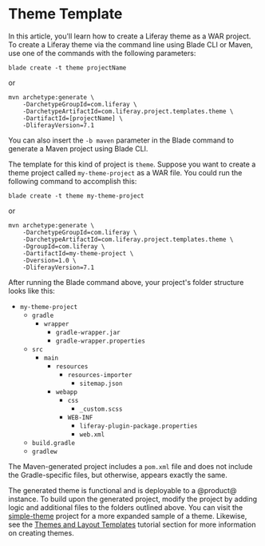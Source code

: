 # Theme Template [](id=theme-template)

In this article, you'll learn how to create a Liferay theme as a WAR project. To
create a Liferay theme via the command line using Blade CLI or Maven, use one of
the commands with the following parameters:

    blade create -t theme projectName

or

    mvn archetype:generate \
        -DarchetypeGroupId=com.liferay \
        -DarchetypeArtifactId=com.liferay.project.templates.theme \
        -DartifactId=[projectName] \
        -DliferayVersion=7.1

You can also insert the `-b maven` parameter in the Blade command to generate a
Maven project using Blade CLI.

The template for this kind of project is `theme`. Suppose you want to create a
theme project called `my-theme-project` as a WAR file. You could run the
following command to accomplish this:

    blade create -t theme my-theme-project

or

    mvn archetype:generate \
        -DarchetypeGroupId=com.liferay \
        -DarchetypeArtifactId=com.liferay.project.templates.theme \
        -DgroupId=com.liferay \
        -DartifactId=my-theme-project \
        -Dversion=1.0 \
        -DliferayVersion=7.1

After running the Blade command above, your project's folder structure looks
like this: 

- `my-theme-project`
    - `gradle`
        - `wrapper`
            - `gradle-wrapper.jar`
            - `gradle-wrapper.properties`
    - `src`
        - `main`
            - `resources`
                - `resources-importer`
                    - `sitemap.json`
            - `webapp`
                - `css`
                    - `_custom.scss`
                - `WEB-INF`
                    - `liferay-plugin-package.properties`
                    - `web.xml`
    - `build.gradle`
    - `gradlew`

The Maven-generated project includes a `pom.xml` file and does not include the
Gradle-specific files, but otherwise, appears exactly the same.

The generated theme is functional and is deployable to a @product@ instance. To
build upon the generated project, modify the project by adding logic and
additional files to the folders outlined above. You can visit the
[simple-theme](/develop/reference/-/knowledge_base/7-0/theme) project for a more
expanded sample of a theme. Likewise, see the
[Themes and Layout Templates](/develop/tutorials/-/knowledge_base/7-0/themes-and-layout-templates)
tutorial section for more information on creating themes.
